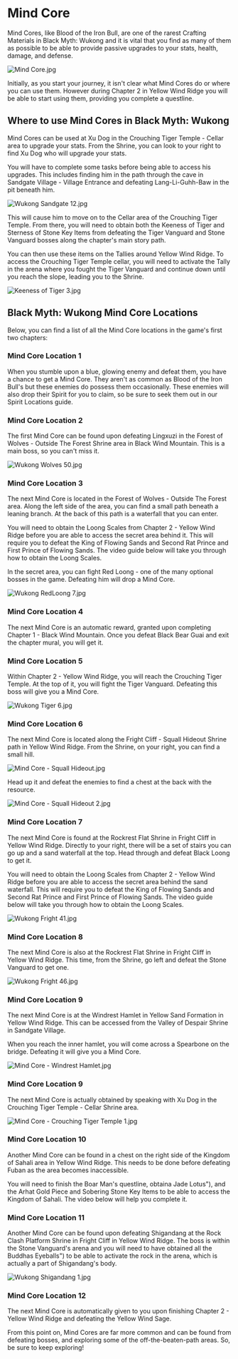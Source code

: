 # Mind Core

Mind Cores, like Blood of the Iron Bull, are one of the rarest Crafting Materials in Black Myth: Wukong and it is vital that you find as many of them as possible to be able to provide passive upgrades to your stats, health, damage, and defense. 

![Mind Core.jpg](https://oyster.ignimgs.com/mediawiki/apis.ign.com/black-myth-wukong/7/71/Mind_Core.jpg)

Initially, as you start your journey, it isn't clear what Mind Cores do or where you can use them. However during Chapter 2 in Yellow Wind Ridge you will be able to start using them, providing you complete a questline. 

## Where to use Mind Cores in Black Myth: Wukong

Mind Cores can be used at Xu Dog in the Crouching Tiger Temple \- Cellar area to upgrade your stats. From the Shrine, you can look to your right to find Xu Dog who will upgrade your stats. 

You will have to complete some tasks before being able to access his upgrades. This includes finding him in the path through the cave in Sandgate Village \- Village Entrance and defeating Lang-Li-Guhh-Baw in the pit beneath him. 

![Wukong Sandgate 12.jpg](https://oyster.ignimgs.com/mediawiki/apis.ign.com/black-myth-wukong/2/2a/Wukong_Sandgate_12.jpg)

This will cause him to move on to the Cellar area of the Crouching Tiger Temple. From there, you will need to obtain both the Keeness of Tiger and Sterness of Stone Key Items from defeating the Tiger Vanguard and Stone Vanguard bosses along the chapter's main story path. 

You can then use these items on the Tallies around Yellow Wind Ridge. To access the Crouching Tiger Temple cellar, you will need to activate the Tally in the arena where you fought the Tiger Vanguard and continue down until you reach the slope, leading you to the Shrine. 

![Keeness of Tiger 3.jpg](https://oyster.ignimgs.com/mediawiki/apis.ign.com/black-myth-wukong/d/d2/Keeness_of_Tiger_3.jpg)

## Black Myth: Wukong Mind Core Locations

Below, you can find a list of all the Mind Core locations in the game's first two chapters: 

### Mind Core Location 1

When you stumble upon a blue, glowing enemy and defeat them, you have a chance to get a Mind Core. They aren't as common as Blood of the Iron Bull's but these enemies do possess them occasionally. These enemies will also drop their Spirit for you to claim, so be sure to seek them out in our Spirit Locations guide. 

### Mind Core Location 2

The first Mind Core can be found upon defeating Lingxuzi in the Forest of Wolves \- Outside The Forest Shrine area in Black Wind Mountain. This is a main boss, so you can't miss it. 

![Wukong Wolves 50.jpg](https://oyster.ignimgs.com/mediawiki/apis.ign.com/black-myth-wukong/4/49/Wukong_Wolves_50.jpg)

### Mind Core Location 3

The next Mind Core is located in the Forest of Wolves \- Outside The Forest area. Along the left side of the area, you can find a small path beneath a leaning branch. At the back of this path is a waterfall that you can enter. 

You will need to obtain the Loong Scales from Chapter 2 - Yellow Wind Ridge before you are able to access the secret area behind it. This will require you to defeat the King of Flowing Sands and Second Rat Prince and First Prince of Flowing Sands. The video guide below will take you through how to obtain the Loong Scales. 

In the secret area, you can fight Red Loong \- one of the many optional bosses in the game. Defeating him will drop a Mind Core. 

![Wukong RedLoong 7.jpg](https://oyster.ignimgs.com/mediawiki/apis.ign.com/black-myth-wukong/6/66/Wukong_RedLoong_7.jpg)

### Mind Core Location 4

The next Mind Core is an automatic reward, granted upon completing Chapter 1 - Black Wind Mountain. Once you defeat Black Bear Guai and exit the chapter mural, you will get it. 

### Mind Core Location 5

Within Chapter 2 - Yellow Wind Ridge, you will reach the Crouching Tiger Temple. At the top of it, you will fight the Tiger Vanguard. Defeating this boss will give you a Mind Core. 

![Wukong Tiger 6.jpg](https://oyster.ignimgs.com/mediawiki/apis.ign.com/black-myth-wukong/0/02/Wukong_Tiger_6.jpg)

### Mind Core Location 6

The next Mind Core is located along the Fright Cliff \- Squall Hideout Shrine path in Yellow Wind Ridge. From the Shrine, on your right, you can find a small hill. 

![Mind Core - Squall Hideout.jpg](https://oyster.ignimgs.com/mediawiki/apis.ign.com/black-myth-wukong/3/3f/Mind_Core_-_Squall_Hideout.jpg)

Head up it and defeat the enemies to find a chest at the back with the resource. 

![Mind Core - Squall Hideout 2.jpg](https://oyster.ignimgs.com/mediawiki/apis.ign.com/black-myth-wukong/f/f1/Mind_Core_-_Squall_Hideout_2.jpg)

### Mind Core Location 7

The next Mind Core is found at the Rockrest Flat Shrine in Fright Cliff in Yellow Wind Ridge. Directly to your right, there will be a set of stairs you can go up and a sand waterfall at the top. Head through and defeat Black Loong to get it. 

You will need to obtain the Loong Scales from Chapter 2 - Yellow Wind Ridge before you are able to access the secret area behind the sand waterfall. This will require you to defeat the King of Flowing Sands and Second Rat Prince and First Prince of Flowing Sands. The video guide below will take you through how to obtain the Loong Scales. 

![Wukong Fright 41.jpg](https://oyster.ignimgs.com/mediawiki/apis.ign.com/black-myth-wukong/a/a1/Wukong_Fright_41.jpg)

### Mind Core Location 8

The next Mind Core is also at the Rockrest Flat Shrine in Fright Cliff in Yellow Wind Ridge. This time, from the Shrine, go left and defeat the Stone Vanguard to get one. 

![Wukong Fright 46.jpg](https://oyster.ignimgs.com/mediawiki/apis.ign.com/black-myth-wukong/6/64/Wukong_Fright_46.jpg)

### Mind Core Location 9

The next Mind Core is at the Windrest Hamlet in Yellow Sand Formation in Yellow Wind Ridge. This can be accessed from the Valley of Despair Shrine in Sandgate Village. 

When you reach the inner hamlet, you will come across a Spearbone on the bridge. Defeating it will give you a Mind Core. 

![Mind Core - Windrest Hamlet.jpg](https://oyster.ignimgs.com/mediawiki/apis.ign.com/black-myth-wukong/3/3a/Mind_Core_-_Windrest_Hamlet.jpg)

### Mind Core Location 9

The next Mind Core is actually obtained by speaking with Xu Dog in the Crouching Tiger Temple \- Cellar Shrine area. 

![Mind Core - Crouching Tiger Temple 1.jpg](https://oyster.ignimgs.com/mediawiki/apis.ign.com/black-myth-wukong/1/14/Mind_Core_-_Crouching_Tiger_Temple_1.jpg)

### Mind Core Location 10

Another Mind Core can be found in a chest on the right side of the Kingdom of Sahali area in Yellow Wind Ridge. This needs to be done before defeating Fuban as the area becomes inaccessible. 

You will need to finish the Boar Man's questline, obtaina Jade Lotus"), and the Arhat Gold Piece and Sobering Stone Key Items to be able to access the Kingdom of Sahali. The video below will help you complete it. 

### Mind Core Location 11

Another Mind Core can be found upon defeating Shigandang at the Rock Clash Platform Shrine in Fright Cliff in Yellow Wind Ridge. The boss is within the Stone Vanguard's arena and you will need to have obtained all the Buddhas Eyeballs") to be able to activate the rock in the arena, which is actually a part of Shigandang's body. 

![Wukong Shigandang 1.jpg](https://oyster.ignimgs.com/mediawiki/apis.ign.com/black-myth-wukong/e/eb/Wukong_Shigandang_1.jpg)

### Mind Core Location 12

The next Mind Core is automatically given to you upon finishing Chapter 2 - Yellow Wind Ridge and defeating the Yellow Wind Sage. 

From this point on, Mind Cores are far more common and can be found from defeating bosses, and exploring some of the off-the-beaten-path areas. So, be sure to keep exploring!
